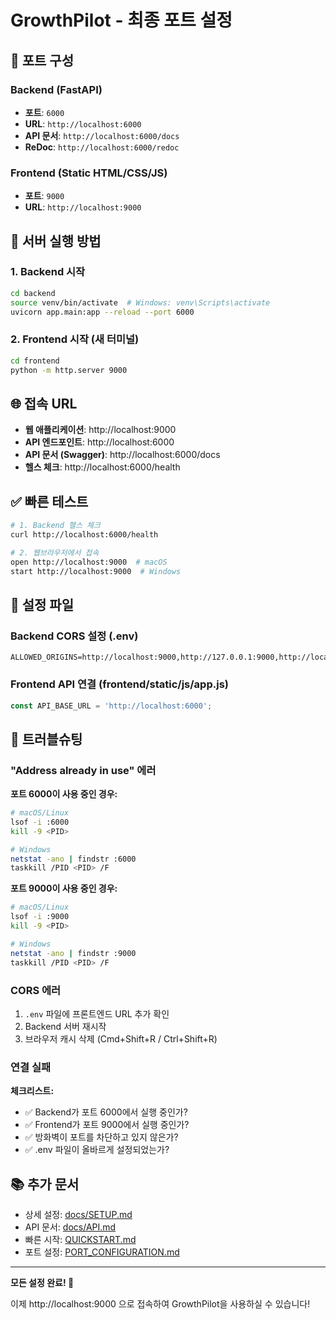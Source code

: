 # GrowthPilot - 최종 포트 설정

## 🎯 포트 구성

### Backend (FastAPI)
- **포트**: `6000`
- **URL**: `http://localhost:6000`
- **API 문서**: `http://localhost:6000/docs`
- **ReDoc**: `http://localhost:6000/redoc`

### Frontend (Static HTML/CSS/JS)
- **포트**: `9000`
- **URL**: `http://localhost:9000`

## 🚀 서버 실행 방법

### 1. Backend 시작
```bash
cd backend
source venv/bin/activate  # Windows: venv\Scripts\activate
uvicorn app.main:app --reload --port 6000
```

### 2. Frontend 시작 (새 터미널)
```bash
cd frontend
python -m http.server 9000
```

## 🌐 접속 URL

- **웹 애플리케이션**: http://localhost:9000
- **API 엔드포인트**: http://localhost:6000
- **API 문서 (Swagger)**: http://localhost:6000/docs
- **헬스 체크**: http://localhost:6000/health

## ✅ 빠른 테스트

```bash
# 1. Backend 헬스 체크
curl http://localhost:6000/health

# 2. 웹브라우저에서 접속
open http://localhost:9000  # macOS
start http://localhost:9000  # Windows
```

## 📝 설정 파일

### Backend CORS 설정 (.env)
```env
ALLOWED_ORIGINS=http://localhost:9000,http://127.0.0.1:9000,http://localhost:6000,http://127.0.0.1:6000
```

### Frontend API 연결 (frontend/static/js/app.js)
```javascript
const API_BASE_URL = 'http://localhost:6000';
```

## 🔧 트러블슈팅

### "Address already in use" 에러

**포트 6000이 사용 중인 경우:**
```bash
# macOS/Linux
lsof -i :6000
kill -9 <PID>

# Windows
netstat -ano | findstr :6000
taskkill /PID <PID> /F
```

**포트 9000이 사용 중인 경우:**
```bash
# macOS/Linux
lsof -i :9000
kill -9 <PID>

# Windows
netstat -ano | findstr :9000
taskkill /PID <PID> /F
```

### CORS 에러

1. `.env` 파일에 프론트엔드 URL 추가 확인
2. Backend 서버 재시작
3. 브라우저 캐시 삭제 (Cmd+Shift+R / Ctrl+Shift+R)

### 연결 실패

**체크리스트:**
- ✅ Backend가 포트 6000에서 실행 중인가?
- ✅ Frontend가 포트 9000에서 실행 중인가?
- ✅ 방화벽이 포트를 차단하고 있지 않은가?
- ✅ .env 파일이 올바르게 설정되었는가?

## 📚 추가 문서

- 상세 설정: [docs/SETUP.md](docs/SETUP.md)
- API 문서: [docs/API.md](docs/API.md)
- 빠른 시작: [QUICKSTART.md](QUICKSTART.md)
- 포트 설정: [PORT_CONFIGURATION.md](PORT_CONFIGURATION.md)

---

**모든 설정 완료! 🎉**

이제 http://localhost:9000 으로 접속하여 GrowthPilot을 사용하실 수 있습니다!
